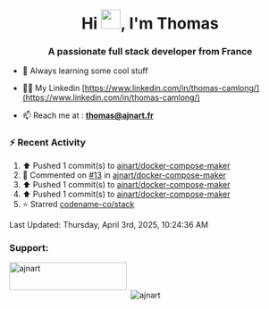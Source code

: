 <h1 align="center">Hi <img height="35px" src="https://raw.githubusercontent.com/MartinHeinz/MartinHeinz/master/wave.gif" width="35px"/>, I'm Thomas</h1>
<h3 align="center">A passionate full stack developer from France</h3>

- 🌱 Always learning some cool stuff 

- 👨‍💻 My Linkedin [https://www.linkedin.com/in/thomas-camlong/](https://www.linkedin.com/in/thomas-camlong/)

- 📫 Reach me at : **thomas@ajnart.fr**

### :zap: Recent Activity

<!--RECENT_ACTIVITY:start-->
1. ⬆️ Pushed 1 commit(s) to [ajnart/docker-compose-maker](https://github.com/ajnart/docker-compose-maker)<br>
2. 💬 Commented on [#13](https://github.com/ajnart/docker-compose-maker/pull/13#issuecomment-2772814106) in [ajnart/docker-compose-maker](https://github.com/ajnart/docker-compose-maker)<br>
3. ⬆️ Pushed 1 commit(s) to [ajnart/docker-compose-maker](https://github.com/ajnart/docker-compose-maker)<br>
4. ⬆️ Pushed 1 commit(s) to [ajnart/docker-compose-maker](https://github.com/ajnart/docker-compose-maker)<br>
5. ⭐ Starred [codename-co/stack](https://github.com/codename-co/stack)<br>
<!--RECENT_ACTIVITY:end-->

<!--RECENT_ACTIVITY:last_update-->
Last Updated: Thursday, April 3rd, 2025, 10:24:36 AM
<!--RECENT_ACTIVITY:last_update_end-->
<h3 align="left">Support:</h3>
<p><a href="https://ko-fi.com/ajnart"> <img align="left" src="https://cdn.ko-fi.com/cdn/kofi3.png?v=3" height="50" width="210" alt="ajnart" /></a></p><br><br>

<p>&nbsp;<img align="center" src="https://github-readme-stats.vercel.app/api?username=ajnart&show_icons=true&theme=tokyonight&locale=en" alt="ajnart" /></p>
